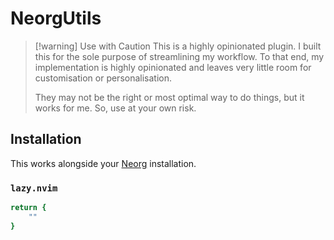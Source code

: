 # NeorgUtils

> [!warning] Use with Caution
> This is a highly opinionated plugin. I built this for the sole purpose of
> streamlining my workflow. To that end, my implementation is highly
> opinionated and leaves very little room for customisation or personalisation.
> 
> They may not be the right or most optimal way to do things, but it works for
> me. So, use at your own risk.

## Installation

This works alongside your [Neorg](https://github.com/nvim-neorg/neorg) installation.

### `lazy.nvim`

```bash
return {
    ""
}
```
